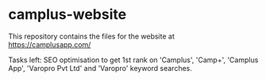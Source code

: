 # camplus-website

This repository contains the files for the website at https://camplusapp.com/

Tasks left: SEO optimisation to get 1st rank on 'Camplus', 'Camp+', 'Camplus App', 'Varopro Pvt Ltd' and 'Varopro' keyword searches. 
